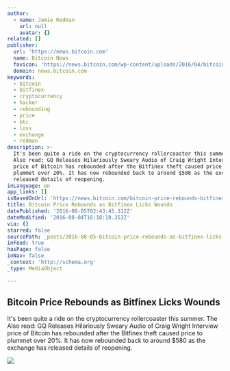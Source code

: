```yaml
---
author:
  - name: Jamie Redman
    url: null
    avatar: {}
related: []
publisher:
  url: 'https://news.bitcoin.com'
  name: Bitcoin News
  favicon: 'https://news.bitcoin.com/wp-content/uploads/2016/04/bitcoin_fav.png'
  domain: news.bitcoin.com
keywords:
  - bitcoin
  - bitfinex
  - cryptocurrency
  - hacker
  - rebounding
  - price
  - btc
  - loss
  - exchange
  - redman
description: >-
  It's been quite a ride on the cryptocurrency rollercoaster this summer. The
  Also read: GQ Releases Hilariously Sweary Audio of Craig Wright Interview
  price of Bitcoin has rebounded after the Bitfinex theft caused price to
  plummet over 20%. It has now rebounded back to around $580 as the exchange has
  released details of reopening.
inLanguage: en
app_links: []
isBasedOnUrl: 'https://news.bitcoin.com/bitcoin-price-rebounds-bitfinex/'
title: Bitcoin Price Rebounds as Bitfinex Licks Wounds
datePublished: '2016-08-05T02:43:45.312Z'
dateModified: '2016-08-04T16:18:18.353Z'
via: {}
starred: false
sourcePath: _posts/2016-08-05-bitcoin-price-rebounds-as-bitfinex-licks-wounds.md
inFeed: true
hasPage: false
inNav: false
_context: 'http://schema.org'
_type: MediaObject

---
```

<article style=""><h1>Bitcoin Price Rebounds as Bitfinex Licks Wounds</h1><p>It's been quite a ride on the cryptocurrency rollercoaster this summer. The Also read: GQ Releases Hilariously Sweary Audio of Craig Wright Interview price of Bitcoin has rebounded after the Bitfinex theft caused price to plummet over 20%. It has now rebounded back to around $580 as the exchange has released details of reopening.</p><img src="https://news.bitcoin.com/wp-content/uploads/2016/08/cat.jpg" /></article>